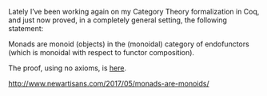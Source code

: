 Lately I’ve been working again on my Category Theory formalization in Coq, and just now proved, in a completely general setting, the following statement:

Monads are monoid (objects) in the (monoidal) category of endofunctors (which is monoidal with respect to functor composition).

The proof, using no axioms, is [here](https://github.com/jwiegley/category-theory/blob/db6a58855268ea771218e191820ac617740c1778/Monad/Monoid.v#L19).

http://www.newartisans.com/2017/05/monads-are-monoids/